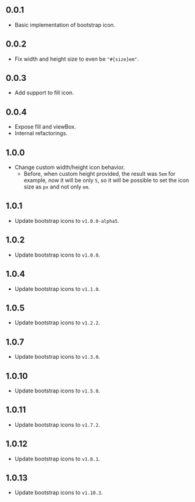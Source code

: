 ## 0.0.1

- Basic implementation of bootstrap icon.

## 0.0.2

- Fix width and height size to even be `"#{size}em"`.

## 0.0.3

- Add support to fill icon.

## 0.0.4

- Expose fill and viewBox.
- Internal refactorings.

## 1.0.0

- Change custom width/height icon behavior.
  - Before, when custom height provided, the result was `5em` for example, now it will be only `5`, so it will be possible to set the icon size as `px` and not only `em`.
  
## 1.0.1

- Update bootstrap icons to `v1.0.0-alpha5`.

## 1.0.2

- Update bootstrap icons to `v1.0.0`.

## 1.0.4

- Update bootstrap icons to `v1.1.0`.

## 1.0.5

- Update bootstrap icons to `v1.2.2`.

## 1.0.7

- Update bootstrap icons to `v1.3.0`.

## 1.0.10

- Update bootstrap icons to `v1.5.0`.

## 1.0.11

- Update bootstrap icons to `v1.7.2`.

## 1.0.12

- Update bootstrap icons to `v1.8.1`.

## 1.0.13

- Update bootstrap icons to `v1.10.3`.